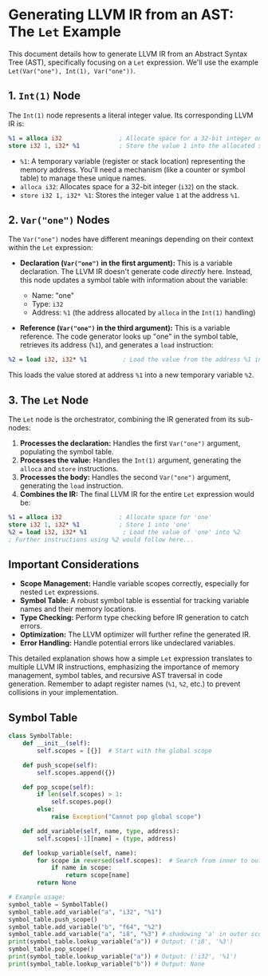 # Generating LLVM IR from an AST: The `Let` Example

This document details how to generate LLVM IR from an Abstract Syntax Tree (AST), specifically focusing on a `Let` expression.  We'll use the example `Let(Var("one"), Int(1), Var("one"))`.

## 1. `Int(1)` Node

The `Int(1)` node represents a literal integer value.  Its corresponding LLVM IR is:

```llvm
%1 = alloca i32                ; Allocate space for a 32-bit integer on the stack
store i32 1, i32* %1           ; Store the value 1 into the allocated space
```

* `%1`: A temporary variable (register or stack location) representing the memory address.  You'll need a mechanism (like a counter or symbol table) to manage these unique names.
* `alloca i32`: Allocates space for a 32-bit integer (`i32`) on the stack.
* `store i32 1, i32* %1`: Stores the integer value `1` at the address `%1`.


## 2. `Var("one")` Nodes

The `Var("one")` nodes have different meanings depending on their context within the `Let` expression:

* **Declaration (`Var("one")` in the first argument):**  This is a variable declaration. The LLVM IR doesn't generate code *directly* here. Instead, this node updates a symbol table with information about the variable:
    * Name: "one"
    * Type: `i32`
    * Address: `%1` (the address allocated by `alloca` in the `Int(1)` handling)

* **Reference (`Var("one")` in the third argument):** This is a variable reference.  The code generator looks up "one" in the symbol table, retrieves its address (`%1`), and generates a `load` instruction:

```llvm
%2 = load i32, i32* %1          ; Load the value from the address %1 into %2
```

This loads the value stored at address `%1` into a new temporary variable `%2`.


## 3. The `Let` Node

The `Let` node is the orchestrator, combining the IR generated from its sub-nodes:

1. **Processes the declaration:**  Handles the first `Var("one")` argument, populating the symbol table.
2. **Processes the value:** Handles the `Int(1)` argument, generating the `alloca` and `store` instructions.
3. **Processes the body:** Handles the second `Var("one")` argument, generating the `load` instruction.
4. **Combines the IR:** The final LLVM IR for the entire `Let` expression would be:

```llvm
%1 = alloca i32                ; Allocate space for 'one'
store i32 1, i32* %1           ; Store 1 into 'one'
%2 = load i32, i32* %1          ; Load the value of 'one' into %2
; Further instructions using %2 would follow here...
```


## Important Considerations

* **Scope Management:**  Handle variable scopes correctly, especially for nested `Let` expressions.
* **Symbol Table:**  A robust symbol table is essential for tracking variable names and their memory locations.
* **Type Checking:**  Perform type checking before IR generation to catch errors.
* **Optimization:** The LLVM optimizer will further refine the generated IR.
* **Error Handling:** Handle potential errors like undeclared variables.


This detailed explanation shows how a simple `Let` expression translates to multiple LLVM IR instructions, emphasizing the importance of memory management, symbol tables, and recursive AST traversal in code generation.  Remember to adapt register names (`%1`, `%2`, etc.) to prevent collisions in your implementation.

## Symbol Table

```python
class SymbolTable:
    def __init__(self):
        self.scopes = [{}]  # Start with the global scope

    def push_scope(self):
        self.scopes.append({})

    def pop_scope(self):
        if len(self.scopes) > 1:
            self.scopes.pop()
        else:
            raise Exception("Cannot pop global scope")

    def add_variable(self, name, type, address):
        self.scopes[-1][name] = (type, address)

    def lookup_variable(self, name):
        for scope in reversed(self.scopes):  # Search from inner to outer scopes
            if name in scope:
                return scope[name]
        return None

# Example usage:
symbol_table = SymbolTable()
symbol_table.add_variable("a", "i32", "%1")
symbol_table.push_scope()
symbol_table.add_variable("b", "f64", "%2")
symbol_table.add_variable("a", "i8", "%3") # shadowing 'a' in outer scope
print(symbol_table.lookup_variable("a")) # Output: ('i8', '%3')
symbol_table.pop_scope()
print(symbol_table.lookup_variable("a")) # Output: ('i32', '%1')
print(symbol_table.lookup_variable("b")) # Output: None


```